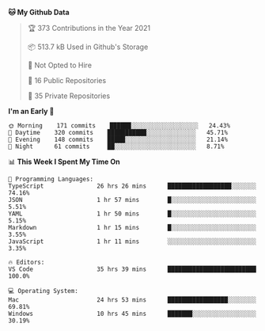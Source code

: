 <!--START_SECTION:waka-->
**🐱 My Github Data** 

> 🏆 373 Contributions in the Year 2021
 > 
> 📦 513.7 kB Used in Github's Storage 
 > 
> 🚫 Not Opted to Hire
 > 
> 📜 16 Public Repositories 
 > 
> 🔑 35 Private Repositories  
 > 
**I'm an Early 🐤** 

```text
🌞 Morning    171 commits    ██████░░░░░░░░░░░░░░░░░░░   24.43% 
🌆 Daytime    320 commits    ███████████░░░░░░░░░░░░░░   45.71% 
🌃 Evening    148 commits    █████░░░░░░░░░░░░░░░░░░░░   21.14% 
🌙 Night      61 commits     ██░░░░░░░░░░░░░░░░░░░░░░░   8.71%

```


📊 **This Week I Spent My Time On** 

```text
💬 Programming Languages: 
TypeScript               26 hrs 26 mins      ██████████████████░░░░░░░   74.16% 
JSON                     1 hr 57 mins        █░░░░░░░░░░░░░░░░░░░░░░░░   5.51% 
YAML                     1 hr 50 mins        █░░░░░░░░░░░░░░░░░░░░░░░░   5.15% 
Markdown                 1 hr 15 mins        █░░░░░░░░░░░░░░░░░░░░░░░░   3.55% 
JavaScript               1 hr 11 mins        ░░░░░░░░░░░░░░░░░░░░░░░░░   3.35%

🔥 Editors: 
VS Code                  35 hrs 39 mins      █████████████████████████   100.0%

💻 Operating System: 
Mac                      24 hrs 53 mins      █████████████████░░░░░░░░   69.81% 
Windows                  10 hrs 45 mins      ███████░░░░░░░░░░░░░░░░░░   30.19%

```


<!--END_SECTION:waka-->

